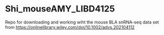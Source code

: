 # Shi_mouseAMY_LIBD4125

Repo for downloading and working wiht the mouse BLA snRNA-seq data set from https://onlinelibrary.wiley.com/doi/10.1002/advs.202104112
